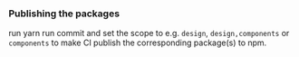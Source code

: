 ### Publishing the packages
run yarn run commit and set the scope to
e.g. `design`, `design,components` or `components` to make CI publish the corresponding package(s) to npm.
